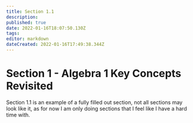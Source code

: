 ```yaml
---
title: Section 1.1
description: 
published: true
date: 2022-01-16T18:07:50.130Z
tags: 
editor: markdown
dateCreated: 2022-01-16T17:49:38.344Z
---
```


# Section 1 - Algebra 1 Key Concepts Revisited
Section 1.1 is an example of a fully filled out section, not all sections may look like it, as for now I am only doing sections that I feel like I have a hard time with. 
